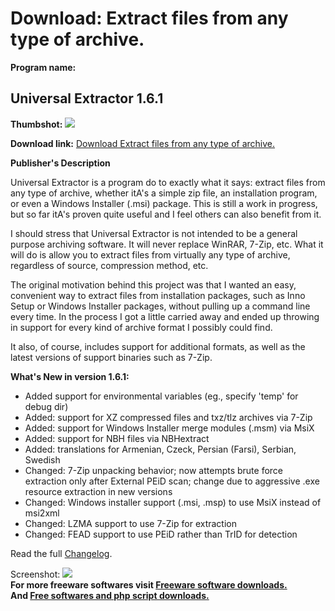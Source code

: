 # Download: Extract files from any type of archive.

**Program name:**

## Universal Extractor 1.6.1

  
**Thumbshot:** ![](http://www.freewarefiles.com/screenshot/universalextractor161_md.gif)   
  
**Download link:** [Download Extract files from any type of archive.](http://freesoftwares.boysofts.com/Universal-Extractor_program_24736.html)  
  


**Publisher's Description**  
  


Universal Extractor is a program do to exactly what it says: extract files from any type of archive, whether itA's a simple zip file, an installation program, or even a Windows Installer (.msi) package. This is still a work in progress, but so far itA's proven quite useful and I feel others can also benefit from it. 

I should stress that Universal Extractor is not intended to be a general purpose archiving software. It will never replace WinRAR, 7-Zip, etc. What it will do is allow you to extract files from virtually any type of archive, regardless of source, compression method, etc.

The original motivation behind this project was that I wanted an easy, convenient way to extract files from installation packages, such as Inno Setup or Windows Installer packages, without pulling up a command line every time. In the process I got a little carried away and ended up throwing in support for every kind of archive format I possibly could find. 

It also, of course, includes support for additional formats, as well as the latest versions of support binaries such as 7-Zip.

**What's New in version 1.6.1:**

  * Added support for environmental variables (eg., specify 'temp' for debug dir) 
  * Added: support for XZ compressed files and txz/tlz archives via 7-Zip 
  * Added: support for Windows Installer merge modules (.msm) via MsiX 
  * Added: support for NBH files via NBHextract 
  * Added: translations for Armenian, Czeck, Persian (Farsi), Serbian, Swedish 
  * Changed: 7-Zip unpacking behavior; now attempts brute force extraction only after External PEiD scan; change due to aggressive .exe resource extraction in new versions 
  * Changed: Windows installer support (.msi, .msp) to use MsiX instead of msi2xml 
  * Changed: LZMA support to use 7-Zip for extraction 
  * Changed: FEAD support to use PEiD rather than TrID for detection 

Read the full [Changelog](http://www.freewarefiles.com/Universal-Extractor_changelog_24736.html).

  
  
Screenshot: ![](http://www.freewarefiles.com/screenshot/universalextractor161.gif)   
**For more freeware softwares visit [Freeware software downloads.](http://freesoftwares.boysofts.com/)**   
**And [Free softwares and php script downloads.](http://www.boysofts.com/)**
